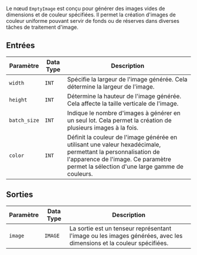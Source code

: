 Le nœud `EmptyImage` est conçu pour générer des images vides de dimensions et de couleur spécifiées. Il permet la création d'images de couleur uniforme pouvant servir de fonds ou de réserves dans diverses tâches de traitement d'image.

## Entrées

| Paramètre   | Data Type | Description |
|-------------|-------------|-------------|
| `width`     | `INT`       | Spécifie la largeur de l'image générée. Cela détermine la largeur de l'image. |
| `height`    | `INT`       | Détermine la hauteur de l'image générée. Cela affecte la taille verticale de l'image. |
| `batch_size`| `INT`       | Indique le nombre d'images à générer en un seul lot. Cela permet la création de plusieurs images à la fois. |
| `color`     | `INT`       | Définit la couleur de l'image générée en utilisant une valeur hexadécimale, permettant la personnalisation de l'apparence de l'image. Ce paramètre permet la sélection d'une large gamme de couleurs. |

## Sorties

| Paramètre | Data Type | Description |
|-----------|-------------|-------------|
| `image`   | `IMAGE`     | La sortie est un tenseur représentant l'image ou les images générées, avec les dimensions et la couleur spécifiées. |
